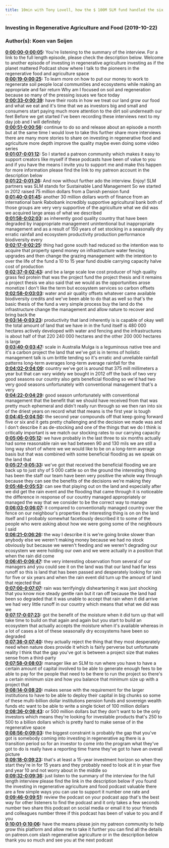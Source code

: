 ```yaml
---
title: 10min with Tony Lovell, how the $ 100M SLM fund handled the six driest years on record
---
```

### Investing in Regenerative Agriculture and Food  (2019-10-22)  
### Author(s): Koen van Seijen  

**[0:00:00-0:00:05](https://investinginregenerativeagriculture.com/2019/08/27/tony-lovell-2/#t=0:00:00):**  You're listening to the summary of the interview. For a link to the full length episode, please check the description below.  Welcome to another episode of investing in regenerative agriculture investing as if the planet mattered  Podcast show where I talk to the pioneers in the regenerative food and agriculture space  
**[0:00:19-0:00:25](https://investinginregenerativeagriculture.com/2019/08/27/tony-lovell-2/#t=0:00:19):**  To learn more on how to put our money to work to regenerate soil people local communities and ecosystems  while making an appropriate and fair return  Why am I focused on soil and regeneration because so many of the pressing issues we face today  
**[0:00:33-0:00:39](https://investinginregenerativeagriculture.com/2019/08/27/tony-lovell-2/#t=0:00:33):**  have their roots in how we treat our land grow our food and what we eat and it's time that we as investors  big and small and consumers start paying much more attention to the dirt soil underneath our feet  Before we get started I've been recording these interviews next to my day job and I will definitely  
**[0:00:51-0:00:56](https://investinginregenerativeagriculture.com/2019/08/27/tony-lovell-2/#t=0:00:51):**  continue to do so and release about an episode a month but at the same time I would love to take  this further share more interviews there are many more stories to share on investing in regenerative  food and agriculture more depth improve the quality maybe even doing some video series  
**[0:01:07-0:01:12](https://investinginregenerativeagriculture.com/2019/08/27/tony-lovell-2/#t=0:01:07):**  So I started a patreon community which makes it easy to support creators like myself if these  podcasts have been of value to you and if you have the means I invite you to support me and make this  happen for more information please find the link to my patreon account in the description below  
**[0:01:22-0:01:26](https://investinginregenerativeagriculture.com/2019/08/27/tony-lovell-2/#t=0:01:22):**  And now without further ado the interview. Enjoy!  SLM partners was SLM stands for Sustainable Land Management  So we started in 2012 raised 75 million dollars from a Danish pension fund  
**[0:01:40-0:01:45](https://investinginregenerativeagriculture.com/2019/08/27/tony-lovell-2/#t=0:01:40):**  another 30 million dollars worth of finance from an international bank Rabobank  incredibly supportive agricultural bank both of those groups are very  very supportive of the agriculture what we did was we acquired large areas of what we described  
**[0:01:58-0:02:03](https://investinginregenerativeagriculture.com/2019/08/27/tony-lovell-2/#t=0:01:58):**  as inherently good quality country that have been degraded by inappropriate management unintentional  but inappropriate management and as a result of 150 years of set stocking in a seasonally dry  erratic rainfall and ecosystem productivity production performance biodiversity every  
**[0:02:17-0:02:25](https://investinginregenerativeagriculture.com/2019/08/27/tony-lovell-2/#t=0:02:17):**  thing had gone south had reduced so the intention was to acquire that property spend money on  infrastructure water fencing upgrades and then change the grazing management with the intention  to over the life of the fund a 10 to 15 year fund double carrying capacity halve cost of production  
**[0:02:37-0:02:43](https://investinginregenerativeagriculture.com/2019/08/27/tony-lovell-2/#t=0:02:37):**  and be a large scale low cost producer of high quality grass fed protein that was the project  fund the project thesis and it remains a project thesis we also said that we would as the  opportunities arose monetize I don't like the term but ecosystem services so carbon offsets  
**[0:02:58-0:03:03](https://investinginregenerativeagriculture.com/2019/08/27/tony-lovell-2/#t=0:02:58):**  water and air quality offsets whatever came available biodiversity credits and we've been  able to do that as well so that's the basic thesis of the fund a very simple process buy the land  do the infrastructure change the management and allow nature to recover and bring back the  
**[0:03:14-0:03:23](https://investinginregenerativeagriculture.com/2019/08/27/tony-lovell-2/#t=0:03:14):**  productivity that land inherently is is capable of okay well the total amount of land that we have  in in the fund itself is 480 000 hectares actively developed with water and fencing and the  infrastructures is about half of that 220 240 000 hectares and the other 200 000 hectares is large  
**[0:03:40-0:03:47](https://investinginregenerativeagriculture.com/2019/08/27/tony-lovell-2/#t=0:03:40):**  scale in Australia Mulga is a leguminous native tree and it's a carbon project  the land that we've got is in terms of holistic management talk is um brittle tending so it's  erratic and unreliable rainfall patterns long-term averages long-term average rainfall for the  
**[0:04:02-0:04:09](https://investinginregenerativeagriculture.com/2019/08/27/tony-lovell-2/#t=0:04:02):**  country we've got is around that 375 mill millimeters a year but that can vary widely  we bought in 2012 off the back of two very good seasons our country also gets beneficial flooding  so we'd had two very good seasons unfortunately with conventional management that's a very  
**[0:04:22-0:04:29](https://investinginregenerativeagriculture.com/2019/08/27/tony-lovell-2/#t=0:04:22):**  good season unfortunately with conventional management that the benefit that we should  have received from that was pretty much ephemeral and didn't really run through  so we then ran into six of the driest years on record what that means is the first year is tough  
**[0:04:45-0:04:50](https://investinginregenerativeagriculture.com/2019/08/27/tony-lovell-2/#t=0:04:45):**  the second year compounds off that keep going forward five or six and it gets pretty challenging  and the decision we made was and I don't describe it as de-stocking and one of the things that we do  I think is critically important is we match our stocking rates to our carrying capacity  
**[0:05:06-0:05:12](https://investinginregenerativeagriculture.com/2019/08/27/tony-lovell-2/#t=0:05:06):**  we have probably in the last three to six months actually had some reasonable rain we had between  90 and 130 mils we are still a long way short of where we we would like to be on a long-term  average basis but that was combined with some beneficial flooding as we speak on the land that  
**[0:05:27-0:05:33](https://investinginregenerativeagriculture.com/2019/08/27/tony-lovell-2/#t=0:05:27):**  we've got that received the beneficial flooding we are back up to just shy of 5 000 cattle  so on the ground the interesting thing has been the staff our team have been very positive the  whole way through because they can see the benefits of the decisions we're making they  
**[0:05:48-0:05:53](https://investinginregenerativeagriculture.com/2019/08/27/tony-lovell-2/#t=0:05:48):**  can see that playing out on the land and especially after we did get the rain event  and the flooding that came through it is noticeable the difference in response of our  country managed appropriately or managed the way that we consider to be the correct way to manage  
**[0:06:03-0:06:07](https://investinginregenerativeagriculture.com/2019/08/27/tony-lovell-2/#t=0:06:03):**  it compared to conventionally managed country over the fence on our neighbour's properties  the interesting thing is on on the land itself and I probably somewhat facetiously described it to  some of the people who were asking about how we were going some of the neighbours I said  
**[0:06:21-0:06:26](https://investinginregenerativeagriculture.com/2019/08/27/tony-lovell-2/#t=0:06:21):**  the way I describe it is we're going broke slower than anybody else we weren't making money because  we had no stock obviously but because we weren't feeding and we weren't degrading our ecosystem  we were holding our own and we were actually in a position that when the rain did come  
**[0:06:41-0:06:47](https://investinginregenerativeagriculture.com/2019/08/27/tony-lovell-2/#t=0:06:41):**  the very interesting observation from several of our managers and you could see it on the land was  that our land had far less runoff so this is land that has been passed and desperately looking for  rain for five or six years and when the rain event did turn up the amount of land that rejected that  
**[0:07:00-0:07:07](https://investinginregenerativeagriculture.com/2019/08/27/tony-lovell-2/#t=0:07:00):**  rain was terrifyingly disheartening it was just shocking that you know nice steady gentle rain  but it ran off because the land had been so degraded that it was unable to accept that rain  when it did arrive we had very little runoff in our country which means that what we did was we  
**[0:07:17-0:07:23](https://investinginregenerativeagriculture.com/2019/08/27/tony-lovell-2/#t=0:07:17):**  got the benefit of the moisture when it did turn up that will take time to build on that again and  again but you start to build an ecosystem that actually accepts the moisture when it's available  whereas in a lot of cases a lot of these seasonally dry ecosystems have been so degraded  
**[0:07:36-0:07:40](https://investinginregenerativeagriculture.com/2019/08/27/tony-lovell-2/#t=0:07:36):**  they actually reject the thing that they most desperately need when nature does provide it  which is fairly perverse but unfortunate reality  I think that the gap you've got is between a project size that makes sense from a third-party  
**[0:07:58-0:08:03](https://investinginregenerativeagriculture.com/2019/08/27/tony-lovell-2/#t=0:07:58):**  manager like an SLM to run where you have to have a certain amount of capital involved to be able to  generate enough fees to be able to pay for the people that need to be there to run the project  so there's a certain minimum size and how you balance that minimum size up with a project that  
**[0:08:14-0:08:20](https://investinginregenerativeagriculture.com/2019/08/27/tony-lovell-2/#t=0:08:14):**  makes sense with the requirement for the larger institutions to have to be able to deploy their  capital in big chunks so some of these multi-billion dollar institutions pension funds and  sovereign wealth funds etc want to be able to write a single ticket of 100 million dollars  
**[0:08:36-0:08:43](https://investinginregenerativeagriculture.com/2019/08/27/tony-lovell-2/#t=0:08:36):**  or 500 million dollars but they don't want to be the only investors which means they're looking for  investable products that's 250 to 500 to a billion dollars  which is pretty hard to make sense of in the regenerative space  
**[0:08:56-0:09:03](https://investinginregenerativeagriculture.com/2019/08/27/tony-lovell-2/#t=0:08:56):**  the biggest constraint is probably the gap that you've got is somebody coming into investing in  regenerative ag there is a transition period so for an investor to come into the program what  they've got to do is really have a reporting time frame they've got to have an overall picture  
**[0:09:18-0:09:23](https://investinginregenerativeagriculture.com/2019/08/27/tony-lovell-2/#t=0:09:18):**  that's at least a 15-year investment horizon so when they start they're in for 15 years  and they probably need to look at it in year five and year 10 and not worry about in the middle  so  
**[0:09:32-0:09:36](https://investinginregenerativeagriculture.com/2019/08/27/tony-lovell-2/#t=0:09:32):**  just listen to the summary of the interview for the full length interview please find the link  in the description below if you found the investing in regenerative agriculture and  food podcast valuable there are a few simple ways you can use to support it number one rate and  
**[0:09:46-0:09:51](https://investinginregenerativeagriculture.com/2019/08/27/tony-lovell-2/#t=0:09:46):**  review the podcast on your podcast app that's the best way for other listeners to find the podcast  and it only takes a few seconds number two share this podcast on social media or email it to your  friends and colleagues number three if this podcast has been of value to you and if you  
**[0:10:01-0:10:06](https://investinginregenerativeagriculture.com/2019/08/27/tony-lovell-2/#t=0:10:01):**  have the means please join my patreon community to help grow this platform and allow me to take  it further you can find all the details on patreon.com slash regenerative agriculture  or in the description below thank you so much and see you at the next podcast  